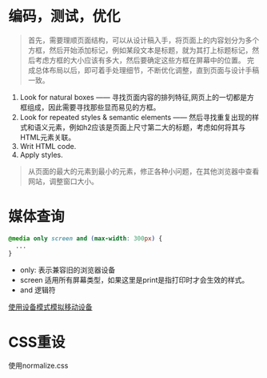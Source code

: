 # 编码，测试，优化

>首先，需要理顺页面结构，可以从设计稿入手，将页面上的内容划分为多个方框，然后开始添加标记，例如某段文本是标题，就为其打上标题标记，然后考虑方框的大小应该有多大，然后要确定这些方框在屏幕中的位置。
完成总体布局以后，即可着手处理细节，不断优化调整，直到页面与设计手稿一致。

1. Look for natural boxes —— 寻找页面内容的排列特征,网页上的一切都是方框组成，因此需要寻找那些显而易见的方框。
2. Look for repeated styles & semantic elements —— 然后寻找重复出现的样式和语义元素，例如h2应该是页面上尺寸第二大的标题，考虑如何将其与HTML元素关联。
3. Writ HTML code.
4. Apply styles.

>从页面的最大的元素到最小的元素，修正各种小问题，在其他浏览器中查看网站，调整窗口大小。

# 媒体查询

```css
@media only screen and (max-width: 300px) {
  ...
}
```

* only: 表示兼容旧的浏览器设备
* screen 适用所有屏幕类型，如果这里是print是指打印时才会生效的样式。
* and 逻辑符

[使用设备模式模拟移动设备](http://www.css88.com/doc/chrome-devtools/device-mode/)

# CSS重设

使用normalize.css

```css

```
